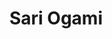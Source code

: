 # Sari Ogami
<!--- I am a first year math graduate student at UC Davis. --->

<!--- **Bold** and _Italic_ and `Code` text --->
<!--- For more details see [GitHub Flavored Markdown](https://guides.github.com/features/mastering-markdown/). --->


